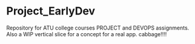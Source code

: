 # Project_EarlyDev
Repository for ATU college courses PROJECT and DEVOPS assignments. Also a WIP vertical slice for a concept for a real app.
cabbage!!!!